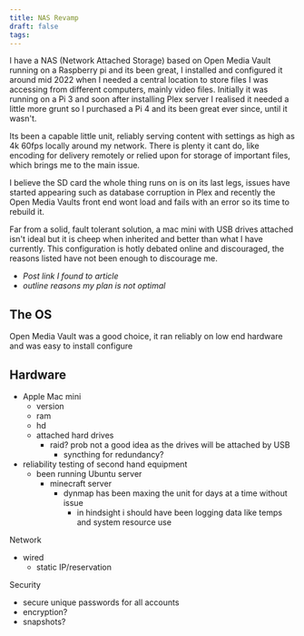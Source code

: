 ```yaml
---
title: NAS Revamp
draft: false
tags:
---
```

 
I have a NAS (Network Attached Storage) based on Open Media Vault running on a Raspberry pi and its been great, I installed and configured it around mid 2022 when I needed a central location to store files I was accessing from different computers, mainly video files. Initially it was running on a Pi 3 and soon after installing Plex server I realised it needed a little more grunt so I purchased a Pi 4 and its been great ever since, until it wasn't.

Its been a capable little unit, reliably serving content with settings as high as 4k 60fps locally around my network. There is plenty it cant do, like encoding for delivery remotely or relied upon for storage of important files, which brings me to the main issue.

I believe the SD card the whole thing runs on is on its last legs, issues have started appearing such as database corruption in Plex and recently the Open Media Vaults front end wont load and fails with an error so its time to rebuild it.

Far from a solid, fault tolerant solution, a mac mini with USB drives attached isn't ideal but it is cheep when inherited and better than what I have currently. This configuration is hotly debated online and discouraged, the reasons listed have not been enough to discourage me.

- *Post link I found to article* 
- *outline reasons my plan is not optimal*



## The OS
Open Media Vault was a good choice, it ran reliably on low end hardware and was easy to install configure

## Hardware
- Apple Mac mini
	- version
	- ram
	- hd
	- attached hard drives
		- raid? prob not a good idea as the drives will be attached by USB
			- syncthing for redundancy?
- reliability testing of second hand equipment
	- been running Ubuntu server
		- minecraft server
			- dynmap has been maxing the unit for days at a time without issue
				- in hindsight i should have been logging data like temps and system resource use

Network
- wired
	- static IP/reservation

Security
- secure unique passwords for all accounts
- encryption?
- snapshots?

